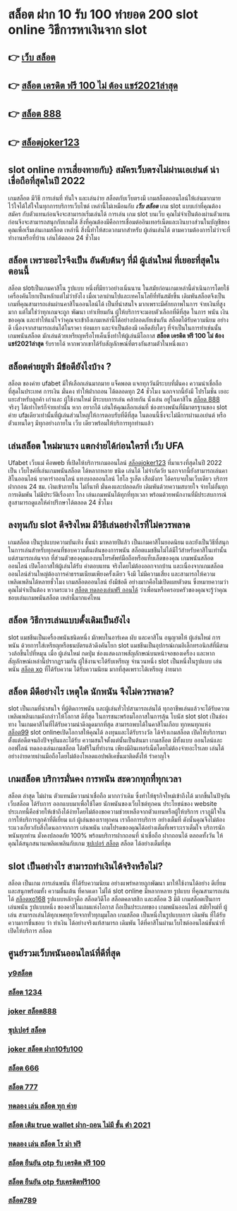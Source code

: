 # สล็อต ฝาก 10 รับ 100 ทำยอด 200  slot online  วิธีการหาเงินจาก slot 

## 👉 [เว็บ สล็อต](https://line.me/R/ti/p/@924mzjzt)
## 👉 [สล็อต เครดิต ฟรี 100 ไม่ ต้อง แชร์2021ล่าสุด](https://line.me/R/ti/p/@924mzjzt)
## 👉 [สล็อต 888](https://line.me/R/ti/p/@924mzjzt)
## 👉 [สล็อตjoker123](https://m.gamblerape.com/login?action=login)

##  slot online  การเสี่ยงทายกับ} สมัครเว็บตรงไม่ผ่านเอเย่นต์   น่าเชื่อถือที่สุดในปี 2022 

เกมสล็อต  มีวิธี การเล่นที่ ทันใจ และเล่นง่าย  สล็อตกับเว็บตรงมี เกมสล็อตออนไลน์ให้เล่นมากมาย ไว้ใจได้ใส่ใจในทุกการบริการเว็บไซต์ เหล่านี้ไม่เหมือนกับ ***เว็บ สล็อต*** เกม slot  แบบเก่าที่คุณต้องสมัคร กับตัวแทนก่อนจึงจะสามารถเริ่มเล่นได้ การเล่น เกม slot บนเว็บ คุณไม่จำเป็นต้องผ่านตัวแทน ก่อนจึงจะสามารถสนุกกับเกมได้ สิ่งที่คุณต้องมีคือการเชื่อมต่ออินเทอร์เน็ตและเงินบางส่วนในบัญชีของคุณเพื่อเริ่มเล่นเกมสล็อต เหล่านี้ สิ่งนี้ทำให้สะดวกมากสำหรับ ผู้เล่นเล่นได้ ตามความต้องการไม่ว่าจะที่ทำงานหรือที่บ้าน เล่นได้ตลอด 24 ชั่วโมง

## สล็อต  เพราะอะไรจึงเป็น อันดับต้นๆ  ที่มี ผู้เล่นใหม่ ที่เยอะที่สุดในตอนนี้

 สล็อต slotเป็นเกมคาสิโน รูปแบบ หนึ่งที่มียาวอย่างเนิ่นนาน  ในสมัยก่อนเกมเหล่านี้ดำเนินการโดยใช้เครื่องคันโยกเป็นหลักแต่ไม่ว่ายังไง เมื่อเวลาผ่านไปและเทคโนโลยีที่ทันสมัยขึ้น  เดิมพันสล็อตจึงเป็นเกมที่คุณสามารถเล่นผ่านคาสิโนออนไลน์ได้ เป็นที่น่าสนใจ มากเพราะมีศักยภาพในการ จ่ายเงินที่สูงมาก แต่ไม่ใช่ว่าทุกเกมจะถูก พัฒนา เท่าเทียมกัน ผู้ให้บริการจะมอบตัวเลือกที่ดีที่สุด ในการ พนัน เงินของคุณ และทำให้แน่ใจว่าคุณจะเข้าถึงเกมเหล่านี้ได้อย่างปลอดภัยเช่นกัน สล็อตได้รับความนิยม อย่างดี เนื่องจากสามารถเล่นได้ในราคา ย่อมเยา และจำเป็นต้องมี เคล็ดลับใดๆ ที่จำเป็นในการทำเช่นนั้น เกมพนันสล็อต มักเล่นด้วยเหรียญหรือโทเค็นซึ่งทำให้ผู้เล่นมีโอกาส **สล็อต เครดิต ฟรี 100 ไม่ ต้อง แชร์2021ล่าสุด** รับรายได้ หากพวกเขาได้รับสัญลักษณ์ที่ตรงกันสามตัวในหนึ่งแถว


## สล็อตค่ายยูฟ่า มีข้อดียังไงบ้าง ?
สล็อต ของค่าย ufabet มีให้เลือกเล่นมากมาย  แจ็คพอต แจกทุกวันมีระบบที่มั่นคง  ความน่าเชื่อถือ ที่สุดในประเทศ การเงิน มั่นคง   ทำให้ฝากถอน ได้ตลอดทุก 24 ชั่วโมง นอกจากนี้ยังมี โปรโมชั่น  เยอะแยะสำหรับลูกค้า เก่าและ ผู้ใช้งานใหม่ มีระบบการเล่น  คล้ายกัน นั่งเล่น อยู่ในคาสิโน  [สล็อต 888](https://m.gamblerape.com/login?action=login) จริงๆ ได้เท่าไหร่ก็จ่ายเท่านั้น หาก อยากได้ เล่นให้คุณเลือกเล่นที่ ช่องทางพนันที่มีมาตรฐานของ slot ค่าย ufaเดียวเท่านั้นที่ผู้เล่นส่วนใหญ่ให้การตอบรับที่ดีที่สุด ในตอนนี้ซึ่งจะไม่มีการผ่านเอเย่นต์ หรือตัวแทนใดๆ มีทุกอย่างภายใน เว็บ เดียวพร้อมให้บริการทุกท่านแล้ว

## เล่นสล็อต ใหม่มาแรง แตกง่ายได้ก่อนใครที่  เว็บ UFA

 Ufabet เว็บแม่  คือweb ที่เปิดให้บริการเกมออนไลน์ [สล็อตjoker123](https://m.gamblerape.com/login?action=login) ที่มาแรงที่สุดในปี 2022 เป็น เว็บไซค์ที่เล่นเกมพนันสล็อต ได้หลากหลาย ชนิด  เล่นได้ ไม่จำกัดวัย นอกจากนี้ยังสามารถเล่นคาสิโนออนไลน์ บาคาร่าออนไลน์ แทงบอลออนไลน์ ไฮโล รูเล็ต เสือมังกร ได้ครบจบในเว็บเดียว บริการ ฝากถอน 24 ชม. เงินเข้าภายใน ไม่กี่นาที  มั่นคงและปลอดภัย เดิมพันด้วยความสบายใจ  จ่ายไม่อั้นทุกการเดิมพัน ไม่มีประวัติเรื่องกา โกง เล่นเกมพนันได้ทุกที่ทุกเวลา พร้อมด้วยพนักงานที่มีประสบการณ์สูงสามารถดูแลให้คำปรึกษาได้ตลอด 24 ชั่วโมง


## ลงทุนกับ slot ดีจริงไหม มีวิธีเล่นอย่างไรที่ไม่ควรพลาด

เกมสล็อต เป็นรูปแบบความบันเทิง ชั้นนำ มาหลายปีแล้ว เป็นเกมคาสิโนยอดนิยม และยังเป็นวิธีที่สนุกในการเล่นสำหรับทุกคนที่ชอบความตื่นเต้นของการพนัน สล็อตแมชชีนไม่ได้มีไว้สำหรับคาสิโนเท่านั้น แต่สามารถเล่นจาก ที่ส่วนตัวของคุณเองบนโทรศัพท์มือถือหรือแท็บเล็ตของคุณ เกมพนันสล็อตออนไลน์ เปิดโอกาสให้ผู้เล่นได้รับ ค่าตอบแทน จริงโดยไม่ต้องออกจากบ้าน และเนื่องจากเกมสล็อต ออนไลน์ส่วนใหญ่ต้องการค่าธรรมเนียมเพียงครั้งเดียว จึงมี ไม่มีความเสี่ยง และสามารถให้ความ เพลิดเพลินได้หลายชั่วโมง  เกมสล็อตออนไลน์ ยังมีข้อดี อย่างมากคือไม่เปิดเผยตัวตน ซึ่งหมายความว่าคุณไม่จำเป็นต้อง หวาดระแวง [สล็อต ทดลองเล่นฟรี ถอนได้](https://m.gamblerape.com/login?action=register) ว่าเพื่อนหรือครอบครัวของคุณจะรู้ว่าคุณชอบเล่นเกมพนันสล็อต เหล่านี้มากแค่ไหน


## สล็อต  วิธีการเล่นแบบดั้งเดิมเป็นยังไง

 slot แมชชีนเป็นเครื่องพนันชนิดหนึ่ง มักพบในอาร์เคด ผับ และคาสิโน อนุญาตให้ ผู้เล่นใหม่   การพนัน ด้วยการใส่เหรียญหรือธนบัตรแล้วดึงคันโยก  slot แมชชีนเป็นอุปกรณ์เกมอิเล็กทรอนิกส์ที่มีสามวงล้อขึ้นไปที่หมุน เมื่อ ผู้เล่นใหม่ กดปุ่ม ช่องแสดงภาพสัญลักษณ์บนหน้าจอของเครื่อง และหากสัญลักษณ์เหล่านี้ปรากฏรวมกัน  ผู้ใช้งานจะได้รับเหรียญ จำนวนหนึ่ง  slot เป็นหนึ่งในรูปแบบ  เล่นพนัน [สล็อต xo](https://m.gamblerape.com/login?action=login) ที่ได้รับความ  ได้รับความนิยม มากที่สุดเพราะได้เหรียญ ง่ายมาก


## สล็อต  มีดีอย่างไร เหตุใด  นักพนัน จึงไม่ควรพลาด?

 slot เป็นเกมที่น่าสนใจ ที่ผู้ติดการพนัน และผู้เล่นทั่วไปสามารถเล่นได้ ทุกอาชีพเล่นแล้วจะได้รับความ เพลิดเพลินเกมดังกล่าวให้โอกาส ดีที่สุด ในการชนะพร้อมโอกาสในการลุ้น โบนัส slot  slot  เป็นช่องทาง ในเกมคาสิโนที่ได้รับความน่าดึงดูดมากที่สุด สามารถพบได้ในคาสิโนเกือบ ทุกหนทุกแห่ง [สล็อต99](https://m.gamblerape.com/login?action=register)  slot onlineเปิดโอกาสให้คุณได้ ลงทุนและได้รับรางวัล ได้จริงเกมสล็อต  เปิดให้บริการมาตั้งแต่อดีตจนถึงปัจจุบันและได้รับ ความสนใจตั้งแต่นั้นเป็นต้นมา เกมสล็อต มีทั้งแบบ ออนไลน์และออฟไลน์ ทดลองเล่นเกมสล็อต ได้ฟรีในที่ทำงาน เพียงมีอินเทอร์เน็ตโดยไม่ต้องจ่ายอะไรเลย เล่นได้อย่างง่ายดายผ่านมือถือโดยไม่ต้องโหลดแอปพลิเคชั่นมาติดตั้งให้ รำคาญใจ


##  เกมสล็อต บริการมั่นคง การพนัน  สะดวกทุกที่ทุกเวลา

 สล็อต ล่าสุด ไม่ผ่าน ตัวแทนมีความน่าเชื่อถือ มากกว่าเดิม ซึ่งทำให้ธุรกิจใหม่เข้าถึงได้  มากขึ้นในปัจุบัน เว็บสล็อต ได้รับการ ออกแบบมาเพื่อใช้โดย นักพนันของเว็บไซต์ทุกคน ประโยชน์ของ website ประเภทนี้คือช่วยให้เข้าถึงได้ง่ายโดยไม่ต้องขอความช่วยเหลือจากตัวแทนหรือผู้ให้บริการ เราภูมิใจในการให้บริการลูกค้าที่ดีเยี่ยม แก่ ผู้เล่นของเราทุกคน เราถือการบริการ อย่างเต็มที่ ดังนั้นคุณจึงไม่ต้อง ระแวงเกี่ยวกับสิ่งใดนอกจากการ เล่นพนัน เกมโปรดของคุณได้อย่างเต็มที่เพราะเราเต็มใจ บริการนักพนันทุกท่าน  มั่งคงปลอดภัย 100% พร้อมบริการฝากถอนที่ น่าเชื่อถือ ฝากถอนได้  ตลอดทั้งวัน  ให้คุณได้สนุกสนานเพลิดเพลินกับเกม [ซุปเปอร์ สล็อต](https://m.gamblerape.com/login?action=register)  สล็อต ได้อย่างเต็มที่สุด


##  slot  เป็นอย่างไร สามารถทำเงินได้จริงหรือไม่?

 สล็อต  เป็นเกม การเล่นพนัน ที่ได้รับความนิยม อย่างแพร่หลายถูกพัฒนา  มาให้ใช้งานได้อย่าง ดีเยี่ยม  และสนุกพร้อมทั้ง ความตื่นเต้น ที่คาดเดา  ไม่ได้  slot online มีหลากหลาย รูปแบบ  ที่คุณสามารถเล่นได้ [สล็อตxo168](https://line.me/R/ti/p/@924mzjzt) รูปแบบหลักๆคือ  สล็อตวิดีโอ สล็อตคลาสสิก และสล็อต 3 มิติ เกมสล็อตเป็นการ เล่นพนัน รูปแบบหนึ่ง ของคาสิโนเกมแห่งโอกาส ถือเป็นประเภทของ  เกมพนันออนไลน์ สมัยใหม่ที่ ผู้เล่น สามารถเล่นได้ทุกเพศทุกวัยจากทั่วทุกมุมโลก เกมสล็อต  เป็นหนึ่งในรูปแบบการ เดิมพัน ที่ได้รับความการชื่นชอบ  ว่า ทำเงิน  ได้อย่างจริงแท้สามารถ เดิมพัน ได้ที่คาสิโนผ่านเว็บไซต์ออนไลน์ชั้นนำที่เปิดให้บริการ สล็อต 


## ศูนย์รวมเว็บพนันออนไลน์ที่ดีที่สุด

### [y9สล็อต](https://atom.io/themes/สมัคร%20joker%20สล็อต777%20สล็อตออนไลน์%20ใหม่ๆ%20สล็อตแตกง่าย%20สล็อตpg%20สมัครฟรี%20ไม่มีขั้นต่ำ)
### [สล็อต 1234](https://atom.io/themes/สมัคร%20สล็อตroyal%20สล็อตออนไลน์%20ใหม่ๆ%20สล็อตแตกง่าย%20สล็อตpg%20สมัครฟรี%20ไม่มีขั้นต่ำ)
### [joker สล็อต888](https://atom.io/themes/สมัคร%20เว็บตรง%20สล็อตv9%20เว็บใหม่มาแรง%20สล็อตแตกง่าย%20สล็อตpg%20สมัครฟรี%20ไม่มีขั้นต่ำ)
### [ซุปเปอร์ สล็อต](https://atom.io/themes/สมัคร%20เว็บตรง%20สล็อต%20pg%20เว็บตรง%20ไม่ผ่านเอเย่นต์%20เว็บใหม่มาแรง%20เกมส์สล็อตออนไลน์%20สล็อตแตกง่าย%20สล็อตpg)
### [joker สล็อต ฝาก10รับ100](https://atom.io/themes/สมัคร%20สล็อต%20xo%20เครดิตฟรี%20สล็อตออนไลน์%20ใหม่ๆ%20สล็อตแตกง่าย%20สล็อตpg%20สมัครฟรี%20ไม่มีขั้นต่ำ)
### [สล็อต 666](https://atom.io/themes/สมัคร%20เว็บตรง%20สล็อต%20888%20ใหม่มาแรง%20เกมส์สล็อตออนไลน์%20สล็อตแตกง่าย%20สล็อตpg)
### [สล็อต 777](https://atom.io/themes/สมัคร%20joker%20สล็อต888%20สล็อตออนไลน์%20ใหม่ๆ%20สล็อตแตกง่าย%20สล็อตpg%20สมัครฟรี%20ไม่มีขั้นต่ำ)
### [ทดลอง เล่น สล็อต ทุก ค่าย](https://atom.io/themes/สมัคร%20m98%20สล็อต%20สล็อตออนไลน์%20สล็อตแตกง่าย%20สล็อตpg%20สมัครฟรี%20ไม่มีขั้นต่ำ)
### [สล็อต เติม true wallet ฝาก-ถอน ไม่มี ขั้น ต่ํา 2021](https://atom.io/themes/สมัคร%20เว็บตรง%20สล็อต789%20ใหม่มาแรง%20เกมส์สล็อตออนไลน์%20สล็อตแตกง่าย%20สล็อตpg)
### [ทดลอง เล่น สล็อต โร ม่า ฟรี](https://atom.io/themes/สมัคร%20เว็บตรง%20สล็อต%20pg%20เว็บตรงไม่ผ่านเอเย่นต์%202021%20ใหม่มาแรง%20เกมส์สล็อตออนไลน์%20สล็อตแตกง่าย%20สล็อตpg)
### [สล็อต ยืนยัน otp รับ เครดิต ฟรี 100](https://atom.io/themes/สมัคร%20สล็อต%20mgm99%20สล็อตออนไลน์%20สล็อตแตกง่าย%20สล็อตpg%20สมัครฟรี%20ไม่มีขั้นต่ำ)
### [สล็อต ยืนยัน otp รับเครดิตฟรี100](https://atom.io/themes/สมัคร%20เว็บตรง%20สล็อต%20เว็บตรงไม่ผ่านเอเย่นต์%20ล่าสุด%20เว็บใหม่มาแรง%20สล็อตแตกง่าย%20สล็อตpg%20สมัครฟรี%20ไม่มีขั้นต่ำ)
### [สล็อต789](https://atom.io/themes/สมัคร%20เว็บตรง%20สล็อต%20เว็บใหญ่%20เว็บใหม่มาแรง%20เกมส์สล็อตออนไลน์%20สล็อตแตกง่าย%20สล็อตpg)
